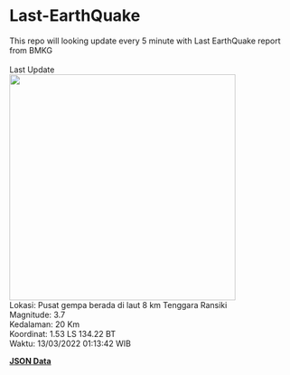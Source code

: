 # Last-EarthQuake
This repo will looking update every 5 minute with Last EarthQuake report from BMKG
<br>
<br>
Last Update
<br>
<img src="https://ews.bmkg.go.id/TEWS/data/20220313011342.mmi.jpg" width="400"/>
<br>
Lokasi: Pusat gempa berada di laut 8 km Tenggara Ransiki <br>
Magnitude: 3.7 <br>
Kedalaman: 20 Km <br>
Koordinat: 1.53 LS 134.22 BT <br>
Waktu: 13/03/2022 01:13:42 WIB <br>

<a href="./data/data.json">**JSON Data**</a>
